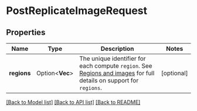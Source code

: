 # PostReplicateImageRequest

## Properties

Name | Type | Description | Notes
------------ | ------------- | ------------- | -------------
**regions** | Option<**Vec<String>**> | The unique identifier for each compute `region`. See [Regions and images](https://techdocs.akamai.com/cloud-computing/docs/images#regions-and-images) for full details on support for `regions`. | [optional]

[[Back to Model list]](../README.md#documentation-for-models) [[Back to API list]](../README.md#documentation-for-api-endpoints) [[Back to README]](../README.md)


